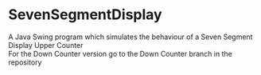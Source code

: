 # SevenSegmentDisplay
A Java Swing program which simulates the behaviour of a Seven Segment Display Upper Counter<br>
For the Down Counter version go to the Down Counter branch in the repository
